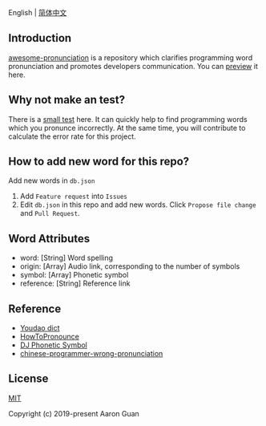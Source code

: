 English | [简体中文](./README-ZH.md)

## Introduction

[awesome-pronunciation](https://guanpengchn.github.io/awesome-pronunciation/) is a repository which clarifies programming word pronunciation and promotes developers communication.
You can [preview](https://guanpengchn.github.io/awesome-pronunciation/) it here.

## Why not make an test?

There is a [small test](https://guanpengchn.github.io/pronunciation-survey/?lang=en) here. It can quickly help to find programming words which you pronunce incorrectly. At the same time, you will contribute to calculate the error rate for this project. 

## How to add new word for this repo?

Add new words in `db.json`

1. Add `Feature request` into `Issues`
2. Edit `db.json` in this repo and add new words. Click `Propose file change` and `Pull Request`.

## Word Attributes

- word: [String] Word spelling 
- origin: [Array] Audio link, corresponding to the number of symbols
- symbol: [Array] Phonetic symbol
- reference: [String] Reference link 

## Reference

- [Youdao dict](https://dict.youdao.com/)
- [HowToPronounce](http://www.howtopronounce.cc/)
- [DJ Phonetic Symbol](https://zh.wikipedia.org/wiki/DJ%E9%9F%B3%E6%A8%99)
- [chinese-programmer-wrong-pronunciation](https://github.com/shimohq/chinese-programmer-wrong-pronunciation)

## License

[MIT](./LICENSE)

Copyright (c) 2019-present Aaron Guan